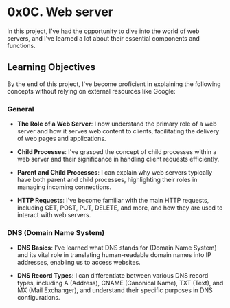 # 0x0C. Web server

In this project, I've had the opportunity to dive into the world of web servers, and I've learned a lot about their essential components and functions.

## Learning Objectives

By the end of this project, I've become proficient in explaining the following concepts without relying on external resources like Google:

### General

- **The Role of a Web Server**: I now understand the primary role of a web server and how it serves web content to clients, facilitating the delivery of web pages and applications.

- **Child Processes**: I've grasped the concept of child processes within a web server and their significance in handling client requests efficiently.

- **Parent and Child Processes**: I can explain why web servers typically have both parent and child processes, highlighting their roles in managing incoming connections.

- **HTTP Requests**: I've become familiar with the main HTTP requests, including GET, POST, PUT, DELETE, and more, and how they are used to interact with web servers.

### DNS (Domain Name System)

- **DNS Basics**: I've learned what DNS stands for (Domain Name System) and its vital role in translating human-readable domain names into IP addresses, enabling us to access websites.

- **DNS Record Types**: I can differentiate between various DNS record types, including A (Address), CNAME (Canonical Name), TXT (Text), and MX (Mail Exchanger), and understand their specific purposes in DNS configurations.
